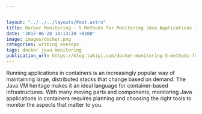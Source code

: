 ```yaml
---


layout: "../../../layouts/Post.astro"
title: Docker Monitoring - 5 Methods for Monitoring Java Applications in Docker
date: '2017-06-28 18:13:30 +0100'
image: images/docker.png
categories: writing overops
tags: docker java monitoring
publication_url: https://blog.takipi.com/docker-monitoring-5-methods-for-monitoring-java-applications-in-docker/
---
```


Running applications in containers is an increasingly popular way of maintaining large, distributed stacks that change based on demand. The Java VM heritage makes it an ideal language for container-based infrastructures. With many moving parts and components, monitoring Java applications in containers requires planning and choosing the right tools to monitor the aspects that matter to you.
